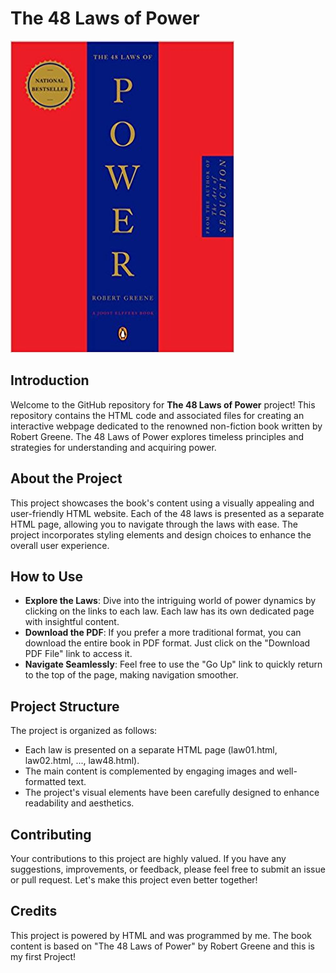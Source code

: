 # The 48 Laws of Power
![Book Cover](main.jpg)

## Introduction
Welcome to the GitHub repository for **The 48 Laws of Power** project! This repository contains the HTML code and associated files for creating an interactive webpage dedicated to the renowned non-fiction book written by Robert Greene. The 48 Laws of Power explores timeless principles and strategies for understanding and acquiring power.

## About the Project
This project showcases the book's content using a visually appealing and user-friendly HTML website. Each of the 48 laws is presented as a separate HTML page, allowing you to navigate through the laws with ease. The project incorporates styling elements and design choices to enhance the overall user experience.

## How to Use
- **Explore the Laws**: Dive into the intriguing world of power dynamics by clicking on the links to each law. Each law has its own dedicated page with insightful content.
- **Download the PDF**: If you prefer a more traditional format, you can download the entire book in PDF format. Just click on the "Download PDF File" link to access it.
- **Navigate Seamlessly**: Feel free to use the "Go Up" link to quickly return to the top of the page, making navigation smoother.

## Project Structure
The project is organized as follows:
- Each law is presented on a separate HTML page (law01.html, law02.html, ..., law48.html).
- The main content is complemented by engaging images and well-formatted text.
- The project's visual elements have been carefully designed to enhance readability and aesthetics.

## Contributing
Your contributions to this project are highly valued. If you have any suggestions, improvements, or feedback, please feel free to submit an issue or pull request. Let's make this project even better together!

## Credits
This project is powered by HTML and was programmed by me. The book content is based on "The 48 Laws of Power" by Robert Greene and this is my first Project!

